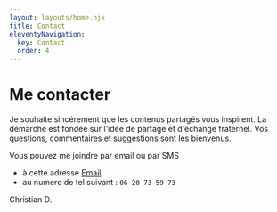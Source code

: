 ```yaml
---
layout: layouts/home.njk
title: Contact
eleventyNavigation:
  key: Contact
  order: 4
---
```

# Me contacter

Je souhaite sincérement que les contenus partagés vous inspirent. La démarche est fondée sur l'idée de partage et d'échange fraternel. Vos questions, commentaires et suggestions sont les bienvenus. 

Vous pouvez me joindre par email ou par SMS 

- à cette adresse <a href="javascript:location='mailto:\u0063\u002e\u0064\u0065\u006c\u006d\u0061\u0073\u0036\u0037\u0040\u0067\u006d\u0061\u0069\u006c\u002e\u0063\u006f\u006d';void 0">Email</a>
- au numero de tel suivant : `06 20 73 59 73` 


 <p class="signature">Christian D.</p>